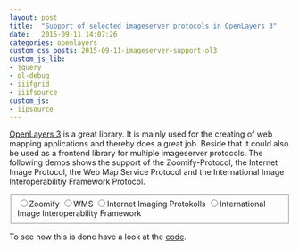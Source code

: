 ```yaml
---
layout: post
title:  "Support of selected imageserver protocols in OpenLayers 3"
date:   2015-09-11 14:07:26
categories: openlayers
custom_css_posts: 2015-09-11-imageserver-support-ol3
custom_js_lib:
- jquery
- ol-debug
- iiifgrid
- iiifsource
custom_js:
- iipsource
---
```

[OpenLayers 3](http://openlayers.org/) is a great library. It is mainly used for the creating of web mapping applications and thereby does a great job. Beside that it could also be used as a frontend library for multiple imageserver protocols. The following demos shows the support of the Zoomify-Protocol, the Internet Image Protocol, the Web Map Service Protocol and the International Image Interoperabilitiy Framework Protocol.


<div class="parent-map-container">	
	<div class="layerswitcher">
		<fieldset id="layerswitcher">
        	<input type="radio" id="zoomify" name="zoomify" value="zoomify"><label for="zoomify">Zoomify</label>
            <input type="radio" id="wms" name="wms" value="wms"><label for="wms">WMS</label>
            <input type="radio" id="iip" name="iip" value="iip"><label for="iip">Internet Imaging Protokolls</label>
            <input type="radio" id="iiif" name="iiif" value="iiif"><label for="iiif">International Image Interoperability Framework</label>
        </fieldset>
    </div>
    <div id="map"></div>
</div>

<script src='/src/posts/2015-09-11-imageserver-support-ol3.js' type="text/javascript"></script>
<script>  
	$('#zoomify').click();
</script>

To see how this is done have a look at the <a href="/src/posts/2015-09-11-imageserver-support-ol3.js">code</a>.
